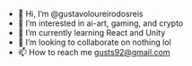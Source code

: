 - 👋 Hi, I’m @gustavoloureirodosreis
- 👀 I’m interested in ai-art, gaming, and crypto
- 🌱 I’m currently learning React and Unity
- 💞️ I’m looking to collaborate on nothing lol
- 📫 How to reach me gusts92@gmail.com

<!---
gustavoloureirodosreis/gustavoloureirodosreis is a ✨ special ✨ repository because its `README.md` (this file) appears on your GitHub profile.
You can click the Preview link to take a look at your changes.
--->
